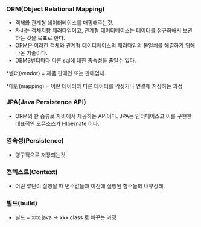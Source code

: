 ### ORM(Object Relational Mapping)

-   객체와 관계형 데이터베이스를 매핑해주는것.
-   자바는 객체지향 패러다임이고, 관계형 데이터베이스는 데이터를 정규화해서 보관하는 것을 목표로 한다.
-   ORM은 이러한 객체와 관계형 데이터베이스의 패러다임의 불일치를 해결하기 위해 나온 기술이다.
-   DBMS벤터마다 다른 sql에 대한 종속성을 줄일수 있다.

\*벤더(vendor) = 제품 판매인 또는 판매업체.

\*매핑(mapping) = 어떤 데이터와 다른 데이터를 짝짓거나 연결해 저장하는 과정

### JPA(Java Persistence API)

-   ORM의 한 종류로 자바에서 제공하는 API이다. JPA는 인터페이스고 이를 구현한 대표적인 오픈소스가 HIbernate 이다.

### 영속성(Persistence)

-   영구적으로 저장되는것.

### 컨텍스트(Context)

-   어떤 루틴이 실행될 때 변수값들과 이전에 실행된 함수들의 내부상태.

### 빌드(build)

* 빌드 = xxx.java -> xxx.class 로 바꾸는 과정

